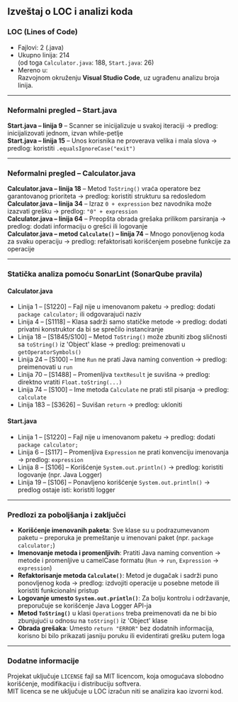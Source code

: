 ## Izveštaj o LOC i analizi koda

### LOC (Lines of Code)

- Fajlovi: 2 (.java)
- Ukupno linija: 214  
  (od toga `Calculator.java`: 188, `Start.java`: 26)
- Mereno u:  
  Razvojnom okruženju **Visual Studio Code**, uz ugrađenu analizu broja linija.

---

### Neformalni pregled – Start.java

**Start.java – linija 9** – Scanner se inicijalizuje u svakoj iteraciji → predlog: inicijalizovati jednom, izvan while-petlje  
**Start.java – linija 15** – Unos korisnika ne proverava velika i mala slova → predlog: koristiti `.equalsIgnoreCase("exit")` 

---

### Neformalni pregled – Calculator.java

**Calculator.java – linija 18** – Metod `ToString()` vraća operatore bez garantovanog prioriteta → predlog: koristiti strukturu sa redosledom  
**Calculator.java – linija 34** – Izraz `0 + expression` bez navodnika može izazvati grešku → predlog: `"0" + expression`  
**Calculator.java – linija 64** – Preopšta obrada grešaka prilikom parsiranja → predlog: dodati informaciju o grešci ili logovanje  
**Calculator.java – metod `Calculate()` – linija 74** – Mnogo ponovljenog koda za svaku operaciju → predlog: refaktorisati korišćenjem posebne funkcije za operacije

---

### Statička analiza pomoću SonarLint (SonarQube pravila)

#### Calculator.java

- Linija 1 – [S1220] – Fajl nije u imenovanom paketu → predlog: dodati `package calculator;` ili odgovarajući naziv
- Linija 4 – [S1118] – Klasa sadrži samo statičke metode → predlog: dodati privatni konstruktor da bi se sprečilo instanciranje
- Linija 18 – [S1845/S100] – Metod `ToString()` može zbuniti zbog sličnosti sa `toString()` iz 'Object' klase → predlog: preimenovati u `getOperatorSymbols()`
- Linija 24 – [S100] – Ime `Run` ne prati Java naming convention → predlog: preimenovati u `run`
- Linija 70 – [S1488] – Promenljiva `textResult` je suvišna → predlog: direktno vratiti `Float.toString(...)`
- Linija 74 – [S100] – Ime metoda `Calculate` ne prati stil pisanja → predlog: `calculate`
- Linija 183 – [S3626] – Suvišan `return` → predlog: ukloniti

#### Start.java

- Linija 1 – [S1220] – Fajl nije u imenovanom paketu → predlog: dodati `package calculator;`
- Linija 6 – [S117] – Promenljiva `Expression` ne prati konvenciju imenovanja → predlog: `expression`
- Linija 8 – [S106] – Korišćenje `System.out.println()` → predlog: koristiti logovanje (npr. Java Logger)
- Linija 19 – [S106] – Ponavljeno korišćenje `System.out.println()` → predlog ostaje isti: koristiti logger

---

### Predlozi za poboljšanja i zaključci

- **Korišćenje imenovanih paketa**: Sve klase su u podrazumevanom paketu – preporuka je premeštanje u imenovani paket (npr. `package calculator;`)
- **Imenovanje metoda i promenljivih**: Pratiti Java naming convention → metode i promenljive u camelCase formatu (`Run` → `run`, `Expression` → `expression`)
- **Refaktorisanje metoda `Calculate()`**: Metod je dugačak i sadrži puno ponovljenog koda → predlog: izdvojiti operacije u posebne metode ili koristiti funkcionalni pristup
- **Logovanje umesto `System.out.println()`**: Za bolju kontrolu i održavanje, preporučuje se korišćenje Java Logger API-ja
- **Metod `ToString()`** u klasi `Operations` treba preimenovati da ne bi bio zbunjujući u odnosu na `toString()` iz 'Object' klase
- **Obrada grešaka**: Umesto `return "ERROR"` bez dodatnih informacija, korisno bi bilo prikazati jasniju poruku ili evidentirati grešku putem loga

---

### Dodatne informacije

Projekat uključuje `LICENSE` fajl sa MIT licencom, koja omogućava slobodno korišćenje, modifikaciju i distribuciju softvera.  
MIT licenca se ne uključuje u LOC izračun niti se analizira kao izvorni kod.